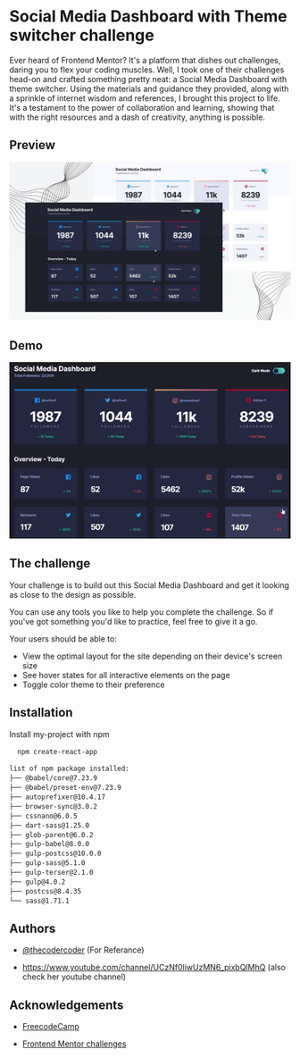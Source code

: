 
# Social Media Dashboard with Theme switcher challenge

Ever heard of Frontend Mentor? It's a platform that dishes out challenges, daring you to flex your coding muscles. Well, I took one of their challenges head-on and crafted something pretty neat: a Social Media Dashboard with theme switcher. Using the materials and guidance they provided, along with a sprinkle of internet wisdom and references, I brought this project to life. It's a testament to the power of collaboration and learning, showing that with the right resources and a dash of creativity, anything is possible.

## Preview

![Design preview for the Social media dashboard with theme switcher coding challenge](Preview.jpg)

## Demo

![](social-media.gif)

## The challenge

Your challenge is to build out this Social Media Dashboard and get it looking as close to the design as possible.

You can use any tools you like to help you complete the challenge. So if you've got something you'd like to practice, feel free to give it a go.

Your users should be able to:

- View the optimal layout for the site depending on their device's screen size
- See hover states for all interactive elements on the page
- Toggle color theme to their preference

## Installation

Install my-project with npm

```bash
  npm create-react-app
```
```bash
list of npm package installed:
├── @babel/core@7.23.9
├── @babel/preset-env@7.23.9
├── autoprefixer@10.4.17
├── browser-sync@3.0.2
├── cssnano@6.0.5
├── dart-sass@1.25.0
├── glob-parent@6.0.2
├── gulp-babel@8.0.0
├── gulp-postcss@10.0.0
├── gulp-sass@5.1.0
├── gulp-terser@2.1.0
├── gulp@4.0.2
├── postcss@8.4.35
└── sass@1.71.1
```

## Authors

- [@thecodercoder](https://github.com/thecodercoder/fem-dklt-toggle) (For Referance)

- https://www.youtube.com/channel/UCzNf0liwUzMN6_pixbQlMhQ (also check her youtube channel)


## Acknowledgements

- [FreecodeCamp](https://www.youtube.com/watch?v=krfUjg0S2uI&list=PLzk5YvP9F0pk1Yb3kFg6nsyvkvOPkn6tn&index=7&t=24844s)

- [Frontend Mentor challenges ](https://www.frontendmentor.io/challenges/social-media-dashboard-with-theme-switcher-6oY8ozp_H)
